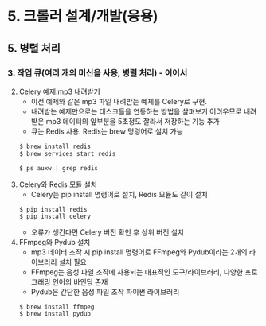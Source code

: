# 5. 크롤러 설계/개발(응용)
## 5. 병렬 처리
### 3. 작업 큐(여러 개의 머신을 사용, 병렬 처리) - 이어서
2. Celery 예제:mp3 내려받기
   - 이전 예제와 같은 mp3 파일 내려받는 예제를 Celery로 구현.
   - 내려받는 예제만으로는 태스크들을 연동하는 방법을 살펴보기 어려우므로 내려받은 mp3 데이터의 앞부분을 5초정도 잘라서 저장하는 기능 추가
   - 큐는 Redis 사용. Redis는 brew 명령어로 설치 가능
    ```python
    $ brew install redis
    $ brew services start redis

    $ ps auxw | grep redis
    ```
3. Celery와  Redis 모듈 설치
   - Celery는 pip install 명령어로 설치, Redis 모듈도 같이 설치
    ```
    $ pip install redis
    $ pip install celery
    ```
   - 오류가  생긴다면 Celery 버전 확인 후 상위 버전 설치
4. FFmpeg와 Pydub 설치
   - mp3 데이터 조작 시 pip install 명령어로 FFmpeg와 Pydub이라는 2개의 라이브러리 설치 필요
   - FFmpeg는 음성 파일 조작에 사용되는 대표적인 도구/라이브러리, 다양한 프로그래밍 언어의 바인딩 존재
   - Pydub은 간단한 음성 파일 조작 파이썬 라이브러리
    ```
    $ brew install ffmpeg
    $ brew install pydub
    ```
